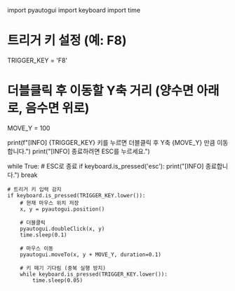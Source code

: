 import pyautogui
import keyboard
import time

# 트리거 키 설정 (예: F8)
TRIGGER_KEY = 'F8'

# 더블클릭 후 이동할 Y축 거리 (양수면 아래로, 음수면 위로)
MOVE_Y = 100

print(f"[INFO] {TRIGGER_KEY} 키를 누르면 더블클릭 후 Y축 {MOVE_Y} 만큼 이동합니다.")
print("[INFO] 종료하려면 ESC를 누르세요.")

while True:
    # ESC로 종료
    if keyboard.is_pressed('esc'):
        print("[INFO] 종료합니다.")
        break

    # 트리거 키 입력 감지
    if keyboard.is_pressed(TRIGGER_KEY.lower()):
        # 현재 마우스 위치 저장
        x, y = pyautogui.position()

        # 더블클릭
        pyautogui.doubleClick(x, y)
        time.sleep(0.1)

        # 마우스 이동
        pyautogui.moveTo(x, y + MOVE_Y, duration=0.1)

        # 키 떼기 기다림 (중복 실행 방지)
        while keyboard.is_pressed(TRIGGER_KEY.lower()):
            time.sleep(0.05)

